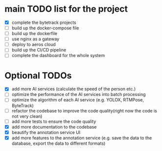 # main TODO list for the project

- [x]   complete the bytetrack projects
- [ ]   build up the docker-compose file
- [ ]   build up the dockerfile
- [ ]   use nginx as a gateway
- [ ]   deploy to aeros cloud
- [ ]   build up the CI/CD pipeline
- [ ]   complete the dashboard for the whole system

# Optional TODOs

- [x]   add more AI services (calculate the speed of the person etc.)
- [ ]   optimize the performance of the AI services into batch processing
- [ ]   optimize the algorithm of each AI service (e.g. YOLOX, RTMPose, ByteTrack)
- [ ]   refactor the codebase to improve the code quality(right now the code is not very clean)
- [ ]   add more tests to ensure the code quality
- [x]   add more documentation to the codebase
- [x]   beautify the annotation service UI
- [x]   add more features to the annotation service (e.g. save the data to the database, export the data to different
  formats)